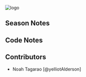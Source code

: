 ![logo](https://github.com/FRC-3695/2023-Season---Crescendo/blob/master/Logo.jpeg?raw=true)
## Season Notes
## Code Notes
## Contributors
- Noah Tagarao [@yelliotAlderson]
